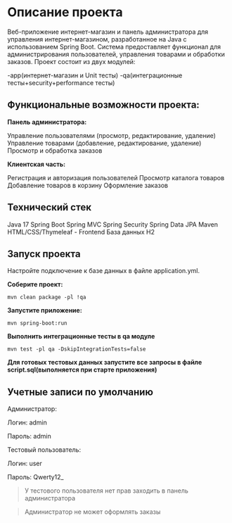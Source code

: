 # Описание проекта
Веб-приложение интернет-магазин и панель администратора для управления интернет-магазином, разработанное на Java с использованием Spring Boot. Система предоставляет функционал для администрирования пользователей, управления товарами и обработки заказов.
Проект состоит из двух модулей:

  -app(интернет-магазин и Unit тесты)
  -qa(интеграционные тесты+security+performance тесты)


## Функциональные возможности проекта:

**Панель администратора:**

Управление пользователями (просмотр, редактирование, удаление)
Управление товарами (добавление, редактирование, удаление)
Просмотр и обработка заказов

**Клиентская часть:**

Регистрация и авторизация пользователей
Просмотр каталога товаров
Добавление товаров в корзину
Оформление заказов

## Технический стек

Java 17
Spring Boot
Spring MVC
Spring Security
Spring Data JPA
Maven
HTML/CSS/Thymeleaf - Frontend
База данных H2

## Запуск проекта

Настройте подключение к базе данных в файле application.yml.

**Соберите проект:**
```
mvn clean package -pl !qa
```
**Запустите приложение:**

```
mvn spring-boot:run 
```

**Выполнить интеграционные тесты в qa модуле**
```
mvn test -pl qa -DskipIntegrationTests=false
```

**Для готовых тестовых данных запустите все запросы в файле script.sql(выполняется при старте приложения)**

## Учетные записи по умолчанию
Администратор:

Логин: admin

Пароль: admin

Тестовый пользователь:

Логин: user

Пароль: Qwerty12_

>У тестового пользователя нет прав заходить в панель администратора

>Администратор не может оформлять заказы
